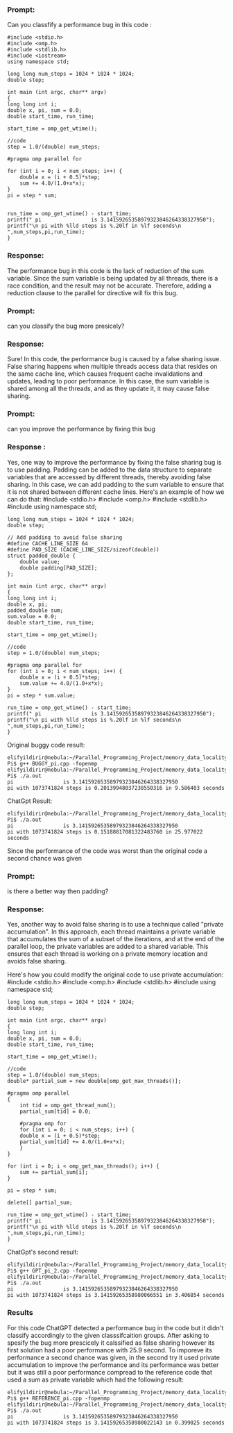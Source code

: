 ### Prompt:
Can you classfify a performance bug in this code : 
    
    #include <stdio.h>
    #include <omp.h>
    #include <stdlib.h>
    #include <iostream>
    using namespace std;

    long long num_steps = 1024 * 1024 * 1024;
    double step;

    int main (int argc, char** argv)
    {
    long long int i;
    double x, pi, sum = 0.0;
    double start_time, run_time;

    start_time = omp_get_wtime();

    //code 
    step = 1.0/(double) num_steps;

    #pragma omp parallel for 

    for (int i = 0; i < num_steps; i++) {
        double x = (i + 0.5)*step;
        sum += 4.0/(1.0+x*x);
    }
    pi = step * sum;

    
    run_time = omp_get_wtime() - start_time;
    printf(" pi                is 3.14159265358979323846264338327950");
    printf("\n pi with %lld steps is %.20lf in %lf seconds\n ",num_steps,pi,run_time);
    }	  
### Response:
The performance bug in this code is the lack of reduction of the sum variable. Since the sum variable is being updated by all threads, there is a race condition, and the result may not be accurate. Therefore, adding a reduction clause to the parallel for directive will fix this bug.

### Prompt: 
can you classify the bug more presicely?
### Response:
Sure! In this code, the performance bug is caused by a false sharing issue. False sharing happens when multiple threads access data that resides on the same cache line, which causes frequent cache invalidations and updates, leading to poor performance. In this case, the sum variable is shared among all the threads, and as they update it, it may cause false sharing.
### Prompt:
can you improve the performance by fixing this bug

### Response :
Yes, one way to improve the performance by fixing the false sharing bug is to use padding. Padding can be added to the data structure to separate variables that are accessed by different threads, thereby avoiding false sharing. In this case, we can add padding to the sum variable to ensure that it is not shared between different cache lines. Here's an example of how we can do that:
    #include <stdio.h>
    #include <omp.h>
    #include <stdlib.h>
    #include <iostream>
    using namespace std;

    long long num_steps = 1024 * 1024 * 1024;
    double step;

    // Add padding to avoid false sharing
    #define CACHE_LINE_SIZE 64
    #define PAD_SIZE (CACHE_LINE_SIZE/sizeof(double))
    struct padded_double {
        double value;
        double padding[PAD_SIZE];
    };

    int main (int argc, char** argv)
    {
    long long int i;
    double x, pi;
    padded_double sum;
    sum.value = 0.0;
    double start_time, run_time;

    start_time = omp_get_wtime();

    //code 
    step = 1.0/(double) num_steps;

    #pragma omp parallel for 
    for (int i = 0; i < num_steps; i++) {
        double x = (i + 0.5)*step;
        sum.value += 4.0/(1.0+x*x);
    }
    pi = step * sum.value;

    run_time = omp_get_wtime() - start_time;
    printf(" pi                is 3.14159265358979323846264338327950");
    printf("\n pi with %lld steps is %.20lf in %lf seconds\n ",num_steps,pi,run_time);
    }	  





Original buggy code result:

    elifyildirir@nebula:~/Parallel_Programming_Project/memory_data_locality/example2/False_Sharing_ Pi$ g++ BUGGY_pi.cpp -fopenmp
    elifyildirir@nebula:~/Parallel_Programming_Project/memory_data_locality/example2/False_Sharing_ Pi$ ./a.out 
    pi                is 3.14159265358979323846264338327950
    pi with 1073741824 steps is 0.20139948037238550316 in 9.586403 seconds
ChatGpt Result:

    elifyildirir@nebula:~/Parallel_Programming_Project/memory_data_locality/example2/False_Sharing_ Pi$ ./a.out 
    pi                is 3.14159265358979323846264338327950
    pi with 1073741824 steps is 0.15188817081322483760 in 25.977022 seconds

Since the performance of the code was worst than the original code a second chance was given
### Prompt:
is there a better way then padding?

### Response:

Yes, another way to avoid false sharing is to use a technique called "private accumulation". In this approach, each thread maintains a private variable that accumulates the sum of a subset of the iterations, and at the end of the parallel loop, the private variables are added to a shared variable. This ensures that each thread is working on a private memory location and avoids false sharing.

Here's how you could modify the original code to use private accumulation:
    #include <stdio.h>
    #include <omp.h>
    #include <stdlib.h>
    #include <iostream>
    using namespace std;

    long long num_steps = 1024 * 1024 * 1024;
    double step;

    int main (int argc, char** argv)
    {
    long long int i;
    double x, pi, sum = 0.0;
    double start_time, run_time;

    start_time = omp_get_wtime();

    //code 
    step = 1.0/(double) num_steps;
    double* partial_sum = new double[omp_get_max_threads()];

    #pragma omp parallel
    {
        int tid = omp_get_thread_num();
        partial_sum[tid] = 0.0;

        #pragma omp for
        for (int i = 0; i < num_steps; i++) {
        double x = (i + 0.5)*step;
        partial_sum[tid] += 4.0/(1.0+x*x);
        }
    }

    for (int i = 0; i < omp_get_max_threads(); i++) {
        sum += partial_sum[i];
    }

    pi = step * sum;

    delete[] partial_sum;
    
    run_time = omp_get_wtime() - start_time;
    printf(" pi                is 3.14159265358979323846264338327950");
    printf("\n pi with %lld steps is %.20lf in %lf seconds\n ",num_steps,pi,run_time);
    }
ChatGpt's second result:

    elifyildirir@nebula:~/Parallel_Programming_Project/memory_data_locality/example2/False_Sharing_ Pi$ g++ GPT_pi_2.cpp -fopenmp
    elifyildirir@nebula:~/Parallel_Programming_Project/memory_data_locality/example2/False_Sharing_ Pi$ ./a.out 
    pi                is 3.14159265358979323846264338327950
    pi with 1073741824 steps is 3.14159265358980066551 in 3.406854 seconds



### Results
For this code ChatGPT detected a performance bug in the code but it didn't classify accordingly to the given classsifcaition groups. After asking to spesify the bug more prescicely it calssified as false sharing however its first solution had a poor performance with 25.9 second. 
To imporeve its performance a second chance was given, in the second try it used private accumulation to improve the performance and its performance was better but it was still a poor performance compread to the reference code  that used a sum as private variable which had the following result:

    elifyildirir@nebula:~/Parallel_Programming_Project/memory_data_locality/example2/False_Sharing_ Pi$ g++ REFERENCE_pi.cpp -fopenmp
    elifyildirir@nebula:~/Parallel_Programming_Project/memory_data_locality/example2/False_Sharing_ Pi$ ./a.out 
    pi                is 3.14159265358979323846264338327950
    pi with 1073741824 steps is 3.14159265358980022143 in 0.399025 seconds